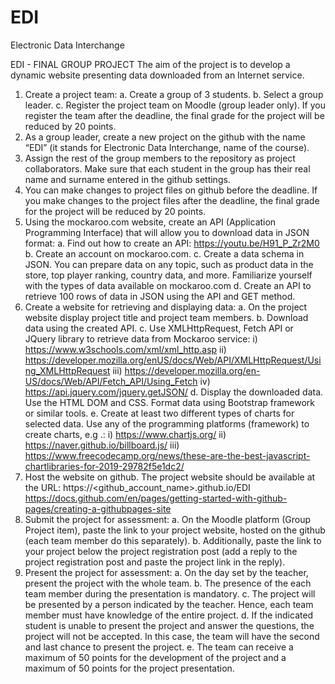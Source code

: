 # EDI
Electronic Data Interchange

EDI - FINAL GROUP PROJECT
The aim of the project is to develop a dynamic website presenting data downloaded from an Internet
service.
1. Create a project team:
a. Create a group of 3 students.
b. Select a group leader.
c. Register the project team on Moodle (group leader only). If you register the team
after the deadline, the final grade for the project will be reduced by 20 points.
2. As a group leader, create a new project on the github with the name “EDI” (it stands for
Electronic Data Interchange, name of the course).
3. Assign the rest of the group members to the repository as project collaborators. Make
sure that each student in the group has their real name and surname entered in the
github settings.
4. You can make changes to project files on github before the deadline. If you make
changes to the project files after the deadline, the final grade for the project will be
reduced by 20 points.
5. Using the mockaroo.com website, create an API (Application Programming Interface)
that will allow you to download data in JSON format:
a. Find out how to create an API:
https://youtu.be/H91_P_Zr2M0
b. Create an account on mockaroo.com.
c. Create a data schema in JSON. You can prepare data on any topic, such as product
data in the store, top player ranking, country data, and more. Familiarize yourself
with the types of data available on mockaroo.com
d. Create an API to retrieve 100 rows of data in JSON using the API and GET method.
6. Create a website for retrieving and displaying data:
a. On the project website display project title and project team members.
b. Download data using the created API.
c. Use XMLHttpRequest, Fetch API or JQuery library to retrieve data from Mockaroo
service:
i) https://www.w3schools.com/xml/xml_http.asp
ii) https://developer.mozilla.org/enUS/docs/Web/API/XMLHttpRequest/Using_XMLHttpRequest
iii) https://developer.mozilla.org/en-US/docs/Web/API/Fetch_API/Using_Fetch
iv) https://api.jquery.com/jquery.getJSON/
d. Display the downloaded data. Use the HTML DOM and CSS. Format data using
Bootstrap framework or similar tools.
e. Create at least two different types of charts for selected data. Use any of the
programming platforms (framework) to create charts, e.g .:
i) https://www.chartjs.org/
ii) https://naver.github.io/billboard.js/
iii) https://www.freecodecamp.org/news/these-are-the-best-javascript-chartlibraries-for-2019-29782f5e1dc2/
7. Host the website on github. The project website should be available at the URL:
https://<github_account_name>.github.io/EDI
https://docs.github.com/en/pages/getting-started-with-github-pages/creating-a-githubpages-site
8. Submit the project for assessment:
a. On the Moodle platform (Group Project item), paste the link to your project website,
hosted on the github (each team member do this separately).
b. Additionally, paste the link to your project below the project registration post (add a
reply to the project registration post and paste the project link in the reply).
9. Present the project for assessment:
a. On the day set by the teacher, present the project with the whole team.
b. The presence of the each team member during the presentation is mandatory.
c. The project will be presented by a person indicated by the teacher. Hence, each
team member must have knowledge of the entire project.
d. If the indicated student is unable to present the project and answer the questions,
the project will not be accepted. In this case, the team will have the second and last
chance to present the project.
e. The team can receive a maximum of 50 points for the development of the project
and a maximum of 50 points for the project presentation.